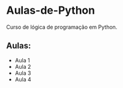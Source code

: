 # Aulas-de-Python
Curso de lógica de programação em Python.

## Aulas:
 - Aula 1
 - Aula 2
 - Aula 3
 - Aula 4
